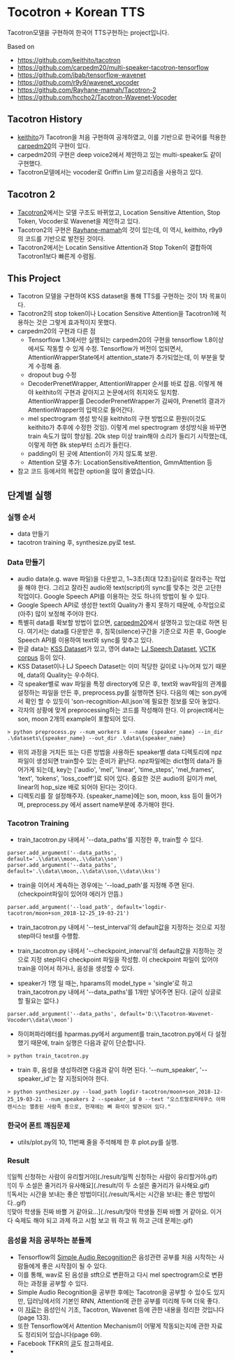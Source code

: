 # Tocotron + Korean TTS
Tacotron모델을 구현하여 한국어 TTS구현하는 project입니다.

Based on 
- https://github.com/keithito/tacotron
- https://github.com/carpedm20/multi-speaker-tacotron-tensorflow
- https://github.com/ibab/tensorflow-wavenet
- https://github.com/r9y9/wavenet_vocoder
- https://github.com/Rayhane-mamah/Tacotron-2
- https://github.com/hccho2/Tacotron-Wavenet-Vocoder


## Tacotron History
- [keithito](https://github.com/keithito/tacotron)가 Tacotron을 처음 구현하여 공개하였고, 이를 기반으로 한국어를 적용한 [carpedm20](https://github.com/carpedm20/multi-speaker-tacotron-tensorflow)의 구현이 있다.
- carpedm20의 구현은 deep voice2에서 제안하고 있는 multi-speaker도 같이 구현했다.
- Tacotron모델에서는 vocoder로 Griffin Lim 알고리즘을 사용하고 있다.


## Tacotron 2
- [Tacotron2](https://arxiv.org/abs/1712.05884)에서는 모델 구조도 바뀌었고, Location Sensitive Attention, Stop Token, Vocoder로 Wavenet을 제안하고 있다.
- Tacotron2의 구현은 [Rayhane-mamah](https://github.com/Rayhane-mamah/Tacotron-2)의 것이 있는데, 이 역시, keithito, r9y9의 코드를 기반으로 발전된 것이다.
- Tacotron2에서는 Locatin Sensitive Attention과 Stop Token이 결합하여 Tacotron1보다 빠른게 수렴됨.


## This Project
* Tacotron 모델을 구현하여 KSS dataset을 통해 TTS를 구현하는 것이 1차 목표이다.
* Tacotron2의 stop token이나 Location Sensitive Attention을 Tacotron1에 적용하는 것은 그렇게 효과적이지 못했다.
* carpedm20의 구현과 다른 점
    * Tensorflow 1.3에서만 실행되는 carpedm20의 구현을 tensorflow 1.8이상에서도 작동할 수 있게 수정. Tensorflow가 버전이 업되면서, AttentionWrapperState에서 attention_state가 추가되었는데, 이 부분을 맞게 수정해 줌.
    * dropout bug 수정 
	* DecoderPrenetWrapper, AttentionWrapper 순서를 바로 잡음. 이렇게 해야 keithito의 구현과 같아지고 논문에서의 취지와도 일치함. AttentionWrapper를 DecoderPrenetWrapper가 감싸야, Prenet의 결과가 AttentionWrapper의 입력으로 들어간다.
	* mel spectrogram 생성 방식을 keithito의 구현 방법으로 환원(이것도 keithito가 추후에 수정한 것임). 이렇게 mel spectrogram 생성방식을 바꾸면 train 속도가 많이 향상됨. 20k step 이상 train해야 소리가 들리기 시작했는데, 이렇게 하면 8k step부터 소리가 들린다.
	* padding이 된 곳에 Attention이 가지 않도록 보완.
	* Attention 모델 추가: LocationSensitiveAttention, GmmAttention 등
* 참고 코드 등에서의 복잡한 option을 많이 줄였습니다.


## 단계별 실행

### 실행 순서
- data 만들기
- tacotron training 후, synthesize.py로 test.


### Data 만들기
- audio data(e.g. wave 파일)을 다운받고,  1~3초(최대 12초)길이로 잘라주는 작업을 해야 한다. 그리고 잘라진 audio와 text(script)의 sync를 맞추는 것은 고단한 작업이다. Google Speech API를 이용하는 것도 하나의 방법이 될 수 있다.
- Google Speech API로 생성한 text의 Quality가 좋지 못하기 때문에, 수작업으로 (아주) 많이 보정해 주어야 한다.
- 특별히 data를 확보할 방법이 없으면, [carpedm20](https://github.com/carpedm20/multi-speaker-tacotron-tensorflow)에서 설명하고 있는대로 하면 된다. 여기서는 data를 다운받은 후, 침묵(silence)구간을 기준으로 자른 후, Google Speech API를 이용하여 text와 sync를 맞추고 있다.
- 한글 data는 [KSS Dataset](https://www.kaggle.com/bryanpark/korean-single-speaker-speech-dataset)가 있고, 영어 data는 [LJ Speech Dataset](https://keithito.com/LJ-Speech-Dataset/), [VCTK corpus](http://homepages.inf.ed.ac.uk/jyamagis/page3/page58/page58.html) 등이 있다.
- KSS Dataset이나 LJ Speech Dataset는 이미 적당한 길이로 나누어져 있기 때문에, data의 Quality는 우수하다.
- 각 speaker별로 wav 파일을 특정 directory에 모은 후, text와 wav파일의 관계를 설정하는 파일을 만든 후, preprocess.py를 실행하면 된다. 다음의 예는 son.py에서 확인 할 수 있듯이 'son-recognition-All.json'에 필요한 정보를 모아 놓았다.
- 각자의 상황에 맞게 preprocessing하는 코드를 작성해야 한다. 이 project에서는 son, moon 2개의 example이 포함되어 있다.
```
> python preprocess.py --num_workers 8 --name {speaker_name} --in_dir .\datasets\{speaker_name} --out_dir .\data\{speaker_name}
```
- 위의 과정을 거치든 또는 다른 방법을 사용하든 speaker별 data 디렉토리에 npz파일이 생성되면 train할수 있는 준비가 끝난다. npz파일에는 dict형의 data가 들어가게 되는데, key는 ['audio', 'mel', 'linear', 'time_steps', 'mel_frames', 'text', 'tokens', 'loss_coeff']로 되어 있다. 중요한 것은 audio의 길이가 mel, linear의 hop_size 배로 되어야 된다는 것이다.
- 디렉토리를 잘 설정해주자. {speaker_name}에는 son, moon, kss 등이 들어가며, preprocess.py 에서 assert name부분에 추가해야 한다.

### Tacotron Training
- train_tacotron.py 내에서 '--data_paths'를 지정한 후, train할 수 있다.
```
parser.add_argument('--data_paths', default='.\\data\\moon,.\\data\\son')  
parser.add_argument('--data_paths', default='.\\data\\moon,.\\data\\son,\\data\\kss')
```
- train을 이어서 계속하는 경우에는 '--load_path'를 지정해 주면 된다. (checkpoint파일이 있어야 에러가 안뜸.)
```
parser.add_argument('--load_path', default='logdir-tacotron/moon+son_2018-12-25_19-03-21')
```
  
- train_tacotron.py 내에서 '--test_interval'의 default값을 지정하는 것으로 지정 step마다 test를 수행함.

- train_tacotron.py 내에서 '--checkpoint_interval'의 default값을 지정하는 것으로 지정 step마다 checkpoint 파일을 작성함. 이 checkpoint 파일이 있어야 train을 이어서 하거나, 음성을 생성할 수 있다.

- speaker가 1명 일 때는, hparams의 model_type = 'single'로 하고 train_tacotron.py 내에서 '--data_paths'를 1개만 넣어주면 된다. (굳이 싱글로 할 필요는 없다.)
```
parser.add_argument('--data_paths', default='D:\\Tacotron-Wavenet-Vocoder\\data\\moon')
```

- 하이퍼파라메터를 hparmas.py에서 argument를 train_tacotron.py에서 다 설정했기 때문에, train 실행은 다음과 같이 단순합니다.
```
> python train_tacotron.py
```
- train 후, 음성을 생성하려면 다음과 같이 하면 된다. '--num_speaker', '--speaker_id'는 잘 지정되어야 한다.
```
> python synthesizer.py --load_path logdir-tacotron/moon+son_2018-12-25_19-03-21 --num_speakers 2 --speaker_id 0 --text "오스트랄로피테쿠스 아파렌시스는 멸종된 사람족 종으로, 현재에는 뼈 화석이 발견되어 있다." 
```

### 한국어 폰트 깨짐문제
- utils/plot.py의 10, 11번째 줄을 주석해제 한 후 plot.py를 실행.


### Result


![일찍 신청하는 사람이 유리할거야](./result/일찍 신청하는 사람이 유리할거야.gif)  
![이 두 소설은 줄거리가 유사해요](./result/이 두 소설은 줄거리가 유사해요.gif)  
![독서는 시간을 보내는 좋은 방법이다](./result/독서는 시간을 보내는 좋은 방법이다..gif)  
![맞아 학생들 진짜 바쁠 거 같아요...](./result/맞아 학생들 진짜 바쁠 거 같아요. 이거 다 숙제도 해야 되고 과제 하고 시험 보고 뭐 하고 뭐 하고 근데 문제는.gif)  


### 음성을 처음 공부하는 분들께
* Tensorflow의 [Simple Audio Recognition](https://www.tensorflow.org/tutorials/sequences/audio_recognition)은 음성관련 공부를 처음 시작하는 사람들에게 좋은 시작점이 될 수 있다.
* 이를 통해, wav로 된 음성을 stft으로 변환하고 다시 mel spectrogram으로 변환하는 과정을 공부할 수 있다. 
* Simple Audio Recognition을 공부한 후에는 Tacotron을 공부할 수 있수도 있지만, 딥러닝에서의 기본인 RNN, Attention에 관한 공부를 미리해 두며 더욱 좋다.
* 이 [자료](https://github.com/hccho2/hccho2.github.io/blob/master/DeepLearning.pdf)는 음성인식 기초, Tacotron, Wavenet 등에 관한 내용을 정리한 것입니다(page 133).
* 또한 Tensorflow에서 Attention Mechanism이 어떻게 작동되는지에 관한 자료도 정리되어 있습니다(page 69).
* Facebook TFKR의 [글](https://www.facebook.com/groups/TensorFlowKR/permalink/813421485665578/)도 참고하세요.
* 




